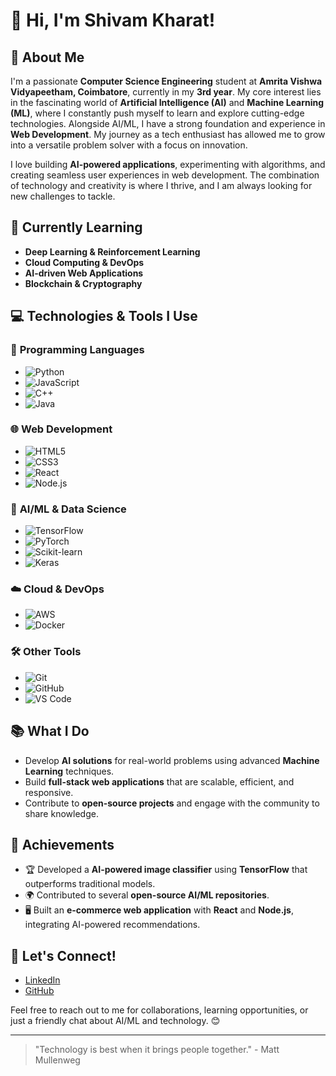# 👋 Hi, I'm Shivam Kharat! 

## 🚀 About Me

I'm a passionate **Computer Science Engineering** student at **Amrita Vishwa Vidyapeetham, Coimbatore**, currently in my **3rd year**. My core interest lies in the fascinating world of **Artificial Intelligence (AI)** and **Machine Learning (ML)**, where I constantly push myself to learn and explore cutting-edge technologies. Alongside AI/ML, I have a strong foundation and experience in **Web Development**. My journey as a tech enthusiast has allowed me to grow into a versatile problem solver with a focus on innovation.

I love building **AI-powered applications**, experimenting with algorithms, and creating seamless user experiences in web development. The combination of technology and creativity is where I thrive, and I am always looking for new challenges to tackle.

## 🌱 Currently Learning

- **Deep Learning & Reinforcement Learning**
- **Cloud Computing & DevOps**
- **AI-driven Web Applications**
- **Blockchain & Cryptography**

## 💻 Technologies & Tools I Use

### 🚀 **Programming Languages**
- ![Python](https://img.shields.io/badge/Python-3776AB?style=flat&logo=python&logoColor=white)
- ![JavaScript](https://img.shields.io/badge/JavaScript-F7DF1E?style=flat&logo=javascript&logoColor=black)
- ![C++](https://img.shields.io/badge/C%2B%2B-00599C?style=flat&logo=c%2B%2B&logoColor=white)
- ![Java](https://img.shields.io/badge/Java-007396?style=flat&logo=java&logoColor=white)

### 🌐 **Web Development**
- ![HTML5](https://img.shields.io/badge/HTML5-E34F26?style=flat&logo=html5&logoColor=white)
- ![CSS3](https://img.shields.io/badge/CSS3-1572B6?style=flat&logo=css3&logoColor=white)
- ![React](https://img.shields.io/badge/React-61DAFB?style=flat&logo=react&logoColor=black)
- ![Node.js](https://img.shields.io/badge/Node.js-339933?style=flat&logo=node.js&logoColor=white)

### 🤖 **AI/ML & Data Science**
- ![TensorFlow](https://img.shields.io/badge/TensorFlow-FF6F00?style=flat&logo=tensorflow&logoColor=white)
- ![PyTorch](https://img.shields.io/badge/PyTorch-EE4C2C?style=flat&logo=pytorch&logoColor=white)
- ![Scikit-learn](https://img.shields.io/badge/Scikit--learn-F7931E?style=flat&logo=scikit-learn&logoColor=white)
- ![Keras](https://img.shields.io/badge/Keras-D00000?style=flat&logo=keras&logoColor=white)

### ☁️ **Cloud & DevOps**
- ![AWS](https://img.shields.io/badge/Amazon_AWS-232F3E?style=flat&logo=amazonaws&logoColor=white)
- ![Docker](https://img.shields.io/badge/Docker-2496ED?style=flat&logo=docker&logoColor=white)

### 🛠 **Other Tools**
- ![Git](https://img.shields.io/badge/Git-F1502F?style=flat&logo=git&logoColor=white)
- ![GitHub](https://img.shields.io/badge/GitHub-181717?style=flat&logo=github&logoColor=white)
- ![VS Code](https://img.shields.io/badge/VS%20Code-007ACC?style=flat&logo=visualstudiocode&logoColor=white)

## 📚 What I Do
- Develop **AI solutions** for real-world problems using advanced **Machine Learning** techniques.
- Build **full-stack web applications** that are scalable, efficient, and responsive.
- Contribute to **open-source projects** and engage with the community to share knowledge.

## 🌟 Achievements

- 🏆 Developed a **AI-powered image classifier** using **TensorFlow** that outperforms traditional models.
- 🌍 Contributed to several **open-source AI/ML repositories**.
- 🖥 Built an **e-commerce web application** with **React** and **Node.js**, integrating AI-powered recommendations.

## 🤝 Let's Connect!

- [LinkedIn](https://www.linkedin.com/in/shivam-kharat-4a133b2a1/)  
- [GitHub](https://github.com/AURA-stack-svg/AURA-stack-svg)  

Feel free to reach out to me for collaborations, learning opportunities, or just a friendly chat about AI/ML and technology. 😊

---

> "Technology is best when it brings people together." - Matt Mullenweg
